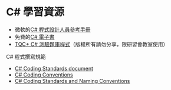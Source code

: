 # C# 學習資源

* 微軟的[C# 程式設計人員參考手冊](https://msdn.microsoft.com/zh-tw/library/aa288435(v=vs.71).aspx
)
* 免費的[C# 電子書](http://ebooks.programmersheaven.com/csharp_ebook.pdf)
* [TQC+ C# 測驗題庫程式](https://s3-ap-northeast-1.amazonaws.com/readbook/TQCPLUS_CSHARP_DISC.zip
)（版權所有請勿分享，限研習會教室使用）

C# 程式撰寫規範

* [C# Coding Standards document](http://weblogs.asp.net/lhunt/CSharp-Coding-Standards-document)
* [C# Coding Conventions](https://msdn.microsoft.com/en-us/library/ff926074.aspx)
* [C# Coding Standards and Naming Conventions](http://www.dofactory.com/reference/csharp-coding-standards)